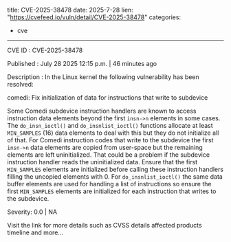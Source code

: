  
title: CVE-2025-38478
date: 2025-7-28
lien: "https://cvefeed.io/vuln/detail/CVE-2025-38478"
categories:
  - cve
---

CVE ID : CVE-2025-38478

Published :  July 28
2025
12:15 p.m. | 46 minutes ago

Description : In the Linux kernel
the following vulnerability has been resolved:

comedi: Fix initialization of data for instructions that write to subdevice

Some Comedi subdevice instruction handlers are known to access
instruction data elements beyond the first `insn->n` elements in some
cases.  The `do_insn_ioctl()` and `do_insnlist_ioctl()` functions
allocate at least `MIN_SAMPLES` (16) data elements to deal with this
but they do not initialize all of that.  For Comedi instruction codes
that write to the subdevice
the first `insn->n` data elements are
copied from user-space
but the remaining elements are left
uninitialized.  That could be a problem if the subdevice instruction
handler reads the uninitialized data.  Ensure that the first
`MIN_SAMPLES` elements are initialized before calling these instruction
handlers
filling the uncopied elements with 0.  For
`do_insnlist_ioctl()`
the same data buffer elements are used for
handling a list of instructions
so ensure the first `MIN_SAMPLES`
elements are initialized for each instruction that writes to the
subdevice.

Severity: 0.0 | NA

Visit the link for more details
such as CVSS details
affected products
timeline
and more...
